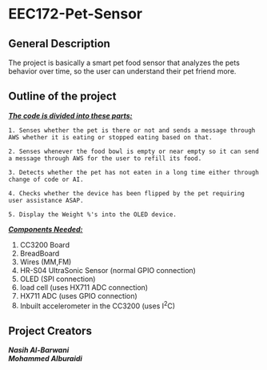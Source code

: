 # EEC172-Pet-Sensor 



## General Description

The project is basically a smart pet food sensor that analyzes the pets behavior
over time, so the user can understand their pet friend more. 


## Outline of the project

<u>***The code is divided into these parts:***</u>

    1. Senses whether the pet is there or not and sends a message through AWS whether it is eating or stopped eating based on that.

    2. Senses whenever the food bowl is empty or near empty so it can send a message through AWS for the user to refill its food.

    3. Detects whether the pet has not eaten in a long time either through change of code or AI.

    4. Checks whether the device has been flipped by the pet requiring user assistance ASAP.

    5. Display the Weight %'s into the OLED device.

<u>***Components Needed:***</u>

1. CC3200 Board
2. BreadBoard
3. Wires (MM,FM)
4. HR-S04 UltraSonic Sensor (normal GPIO connection)
5. OLED (SPI connection)
6. load cell (uses HX711 ADC connection)
7. HX711 ADC (uses GPIO connection)
8. Inbuilt accelerometer in the CC3200 (uses I<sup>2</sup>C)


## Project Creators

***Nasih Al-Barwani***\
***Mohammed Alburaidi***





    




    
